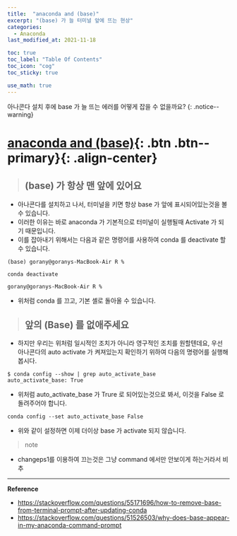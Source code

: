 ```yaml
---
title:  "anaconda and (base)"
excerpt: "(base) 가 늘 터미널 앞에 뜨는 현상"
categories:
  - Anaconda
last_modified_at: 2021-11-18

toc: true
toc_label: "Table Of Contents"
toc_icon: "cog"
toc_sticky: true

use_math: true
---
```


아나콘다 설치 후에 base 가 늘 뜨는 에러를 어떻게 잡을 수 없을까요?
{: .notice--warning}

# [anaconda and (base)](#link){: .btn .btn--primary}{: .align-center}

> ## (base) 가 항상 맨 앞에 있어요

- 아나콘다를 설치하고 나서, 터미널을 키면 항상 base 가 앞에 표시되어있는것을 볼 수 있습니다. 
- 이러한 이유는 바로 anaconda 가 기본적으로 터미널이 실행될때 Activate 가 되기 때문입니다.
- 이를 잡아내기 위해서는 다음과 같은 명령어를 사용하여 conda 를 deactivate 할 수 있습니다.

```
(base) gorany@goranys-MacBook-Air R % 
```

```
conda deactivate
```

```
gorany@goranys-MacBook-Air R % 
```

- 위처럼 conda 를 끄고, 기본 셸로 돌아올 수 있습니다.

> ## 앞의 (Base) 를 없애주세요

- 하지만 우리는 위처럼 일시적인 조치가 아니라 영구적인 조치를 원할텐데요, 우선 아나콘다의 auto activate 가 켜져있는지 확인하기 위하여 다음의 명령어를 실행해봅시다.

```
$ conda config --show | grep auto_activate_base
auto_activate_base: True
```

- 위처럼 auto_activate_base 가 Trure 로 되어있는것으로 봐서, 이것을 False 로 돌려주어야 합니다. 

```
conda config --set auto_activate_base False
```

- 위와 같이 설정하면 이제 더이상 base 가 activate 되지 않습니다.

> note

- changeps1를 이용하여 끄는것은 그냥 command 에서만 안보이게 하는거라서 비추

---

**Reference**

- <https://stackoverflow.com/questions/55171696/how-to-remove-base-from-terminal-prompt-after-updating-conda>
- <https://stackoverflow.com/questions/51526503/why-does-base-appear-in-my-anaconda-command-prompt>



